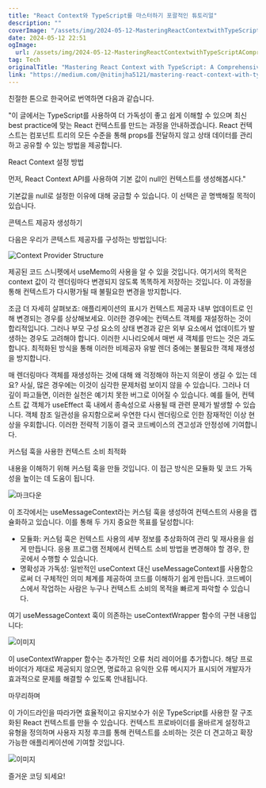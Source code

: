 ```yaml
---
title: "React Context와 TypeScript를 마스터하기 포괄적인 튜토리얼"
description: ""
coverImage: "/assets/img/2024-05-12-MasteringReactContextwithTypeScriptAComprehensiveTutorial_0.png"
date: 2024-05-12 22:51
ogImage: 
  url: /assets/img/2024-05-12-MasteringReactContextwithTypeScriptAComprehensiveTutorial_0.png
tag: Tech
originalTitle: "Mastering React Context with TypeScript: A Comprehensive Tutorial"
link: "https://medium.com/@nitinjha5121/mastering-react-context-with-typescript-a-comprehensive-tutorial-5bab5ef48a3b"
---
```



친절한 톤으로 한국어로 번역하면 다음과 같습니다.

"이 글에서는 TypeScript를 사용하여 더 가독성이 좋고 쉽게 이해할 수 있으며 최신 best practice에 맞는 React 컨텍스트를 만드는 과정을 안내하겠습니다. React 컨텍스트는 컴포넌트 트리의 모든 수준을 통해 props를 전달하지 않고 상태 데이터를 관리하고 공유할 수 있는 방법을 제공합니다.

React Context 설정 방법

먼저, React Context API를 사용하여 기본 값이 null인 컨텍스트를 생성해봅시다."



기본값을 null로 설정한 이유에 대해 궁금할 수 있습니다. 이 선택은 곧 명백해질 목적이 있습니다.

콘텍스트 제공자 생성하기

다음은 우리가 콘텍스트 제공자를 구성하는 방법입니다:

![Context Provider Structure](/assets/img/2024-05-12-MasteringReactContextwithTypeScriptAComprehensiveTutorial_1.png)



제공된 코드 스니펫에서 useMemo의 사용을 알 수 있을 것입니다. 여기서의 목적은 context 값이 각 렌더링마다 변경되지 않도록 똑똑하게 저장하는 것입니다. 이 과정을 통해 컨텍스트가 다시평가될 때 불필요한 변경을 방지합니다.

조금 더 자세히 살펴보죠: 애플리케이션의 표시가 컨텍스트 제공자 내부 업데이트로 인해 변경되는 경우를 상상해보세요. 이러한 경우에는 컨텍스트 객체를 재설정하는 것이 합리적입니다. 그러나 부모 구성 요소의 상태 변경과 같은 외부 요소에서 업데이트가 발생하는 경우도 고려해야 합니다. 이러한 시나리오에서 매번 새 객체를 만드는 것은 과도합니다. 최적화된 방식을 통해 이러한 비제공자 유발 렌더 중에는 불필요한 객체 재생성을 방지합니다.

매 렌더링마다 객체를 재생성하는 것에 대해 왜 걱정해야 하는지 의문이 생길 수 있는 데요? 사실, 많은 경우에는 이것이 심각한 문제처럼 보이지 않을 수 있습니다. 그러나 더 깊이 파고들면, 이러한 실천은 예기치 못한 버그로 이어질 수 있습니다. 예를 들어, 컨텍스트 값 객체가 useEffect 훅 내에서 종속성으로 사용될 때 관련 문제가 발생할 수 있습니다. 객체 참조 일관성을 유지함으로써 우연한 다시 렌더링으로 인한 잠재적인 이상 현상을 우회합니다. 이러한 전략적 기동이 결국 코드베이스의 견고성과 안정성에 기여합니다.

커스텀 훅을 사용한 컨텍스트 소비 최적화



내용을 이해하기 위해 커스텀 훅을 만들 것입니다. 이 접근 방식은 모듈화 및 코드 가독성을 높이는 데 도움이 됩니다.

![마크다운](/assets/img/2024-05-12-MasteringReactContextwithTypeScriptAComprehensiveTutorial_2.png)

이 조각에서는 useMessageContext라는 커스텀 훅을 생성하여 컨텍스트의 사용을 캡슐화하고 있습니다. 이를 통해 두 가지 중요한 목표를 달성합니다:

- 모듈화: 커스텀 훅은 컨텍스트 사용의 세부 정보를 추상화하여 관리 및 재사용을 쉽게 만듭니다. 응용 프로그램 전체에서 컨텍스트 소비 방법을 변경해야 할 경우, 한 곳에서 수행할 수 있습니다.
- 명확성과 가독성: 일반적인 useContext 대신 useMessageContext를 사용함으로써 더 구체적인 의미 체계를 제공하여 코드를 이해하기 쉽게 만듭니다. 코드베이스에서 작업하는 사람은 누구나 컨텍스트 소비의 목적을 빠르게 파악할 수 있습니다.



여기 useMessageContext 훅이 의존하는 useContextWrapper 함수의 구현 내용입니다:

![이미지](/assets/img/2024-05-12-MasteringReactContextwithTypeScriptAComprehensiveTutorial_3.png)

이 useContextWrapper 함수는 추가적인 오류 처리 레이어를 추가합니다. 해당 프로바이더가 제대로 제공되지 않으면, 명료하고 유익한 오류 메시지가 표시되어 개발자가 효과적으로 문제를 해결할 수 있도록 안내됩니다.

마무리하며



이 가이드라인을 따라가면 효율적이고 유지보수가 쉬운 TypeScript를 사용한 잘 구조화된 React 컨텍스트를 만들 수 있습니다. 컨텍스트 프로바이더를 올바르게 설정하고 유형을 정의하며 사용자 지정 후크를 통해 컨텍스트를 소비하는 것은 더 견고하고 확장 가능한 애플리케이션에 기여할 것입니다.

![이미지](/assets/img/2024-05-12-MasteringReactContextwithTypeScriptAComprehensiveTutorial_4.png)

즐거운 코딩 되세요!